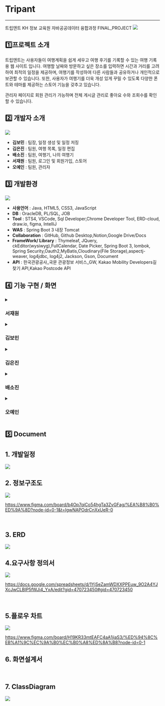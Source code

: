 # Tripant
----
트립앤트 
KH 정보 교육원 자바공공데이터 융합과정 FINAL_PROJECT
<img src="Readme/tripant_1.png">


##  1️⃣프로젝트 소개
  트립앤트는 사용자들이 여행계획을 쉽게 세우고 여행 후기를 기록할 수 있는 여행 기록용 웹 사이트 입니다.
 여행할 날짜와 방문하고 싶은 장소를 입력하면 시간과 거리를 고려하여 최적의 일정을 제공하며, 여행기를 작성하여 다른 사람들과 공유하거나 개인적으로 보관할 수 있습니다. 또한, 사용자가 여행기를 더욱 개성 있게 꾸밀 수 있도록 다양한 폰트와 테마를 제공하는 스토어 기능을 갖추고 있습니다.

  관리자 페이지로 회원 관리가 가능하며 전체 게시글 관리로 좋아요 수와 조회수를 확인할 수 있습니다.

## 2️⃣ 개발자 소개
<img src="Readme/tripant_개발자소개_2.png">

- **김보민** : 팀장, 일정 생성 및 일정 저징
- **김은진** : 팀원, 여행 목록, 일정 편집
- **배소진** : 팀원, 여행기, 나의 여행기 
- **서재원** : 팀원, 로그인 및 회원가입, 스토어
- **오예인** : 팀원, 관리자 


## 3️⃣ 개발환경
<img src="Readme/tripant_개발환경_3.png">

- **사용언어** : Java, HTML5, CSS3, JavaScript
- **DB** :  OracleDB, PL/SQL, JOB 
- **Tool** : STS4, VSCode, Sql Developer,Chrome Developer Tool, ERD-cloud, draw.io, figma, IntelliJ 
- **WAS** :  Spring Boot 3 내장 Tomcat
- **Collaboration** : GitHub, Github Desktop,Notion,Google Drive/Docs
- **FrameWork/ Library** : Thymeleaf, JQuery, ckEditor(wysiwyg),FullCalendar, Date Picker, Spring Boot 3, lombok, Spring Security,Oauth2,MyBatis,Cloudinary(File Storage),aspectj-weaver, log4jdbc, log4j2, Jackson, Gson, Document
- **API** : 한국관광공사_국문 관광정보 서비스_GW, Kakao Mobility Developers길찾기 API,Kakao Postcode API

## 4️⃣ 기능 구현 / 화면
<details>
  <summary><h3>서재원</h3></summary>
  
  ### 1. 주요 기능 및 시현
  
  ### 2. ERD

  ### 3. 플로우 차트

  ### 4. 화면설계서

  ### 5.  ClassDiagram
</details>
<details>
  <summary><h3>김보민</h3></summary>
</details>
<details>
  <summary><h3>김은진</h3></summary>
</details>
<details>
  <summary><h3>배소진</h3></summary>

  ### 1. 주요 기능 및 시현
  
 **<p>여행기 주요 기능 및 시현 </p>** 
 
 <br>

**<h3> 1. 여행기 탐색 및 지역 태그 정렬 </h3>**
 <div align=center>
   
  ![tripAnt_dairy_정렬,지역 ](https://github.com/user-attachments/assets/00fb3e42-7947-4f73-84b1-57142273e84b)
 
 </div>

**주요기능 설명**
- 조회순, 인기순, 최신순으로 정렬한 공개된 여행기 목록을 볼 수 있습니다.
- 전체, 서울 , 경기 등 지역 탭을 선택하면 해당 지역 태그를 가진 공개된 여행기 목록을 볼 수 있습니다.
  
 
 **<h3> 2. 전체공개 목록, 비공개 목록  </h3>**
<div align=center>
   
  ![tripAnt_diary_목록,나의목록, 글보기](https://github.com/user-attachments/assets/d2ddb5d3-9205-41b7-8c58-27f4c85589b1)

</div>

**주요기능 설명**
- 글 작성 후 공개 설정을 다른 사람들이 볼 수 있도록 공개하면 전체 공개 목록 (여행기 게시판)에 나타나고 비공개로 설정하면 나의 여행기 게시판에서 볼 수 있습니다.

**<h3> 3. 글 상세보기, 신고하기, 수정하기, 공유하기  </h3>**
<div align=center>
  
   ![tripAnt_diary_글보기,신고하기,수정하기,공유](https://github.com/user-attachments/assets/55833d32-9d4f-4277-aefe-31356042208c)

</div>

**주요기능 설명**
-  신고하기 : 적절하지 못한 글은 신고 할 수 있습니다. 게시글 신고 수 5개 이상은 게시글 삭제, 사용자 전체 게시글 신고수 합 5개 이상은 계정 정지가 됩니다.
-  좋아요, 조회수 : 마음에 드는 여행기는 좋아요를 남길 수 있습니다. 좋아요 수와 조회수는 관리자 페이지에서 분석하여 활용할 수 있습니다.

 **<h3> 4. 글 작성하기  </h3>**
<div align=center>
  
  ![tripAnt_diary_write ](https://github.com/user-attachments/assets/ba1bde62-b3e7-4458-9791-b2cb41104db6)

</div>

**주요기능 설명**
-  여행기 작성 및 수정 : 여행 중 경험한 일들을 글과 사진으로 기록할 수 있습니다. 스토어에서 테마 또는 폰트 구매 시 적용되어 글 작성 및 수정 할 수 있습니다.

  ### 2. ERD

  <img src="Readme/여행기_ERD_21.png">

  ### 3. 플로우 차트

  <img src="Readme/여행기_플로우차트_14.png">

  ### 4. 화면설계서
  
 <img src="Readme/여행기_화면설계서01_.png">
  <img src="Readme/여행기_화면설계서02_.png">
 <img src="Readme/여행기_화면설계서03_.png">
 <img src="Readme/여행기_화면설계서04_.png">
 <img src="Readme/여행기_화면설계서05_.png">
 <img src="Readme/여행기_화면설계서06_.png">
 <img src="Readme/여행기_화면설계서07_.png">
 <img src="Readme/여행기_화면설계서08_.png">
 <img src="Readme/여행기_화면설계서08_01_.png">
 <img src="Readme/여행기_화면설계서09_.png">
 <img src="Readme/여행기_화면설계서09_01_.png">
 <img src="Readme/여행기_화면설계서10_.png">
     <img src="Readme/여행기_화면설계서10_01_.png">
     
  ### 5.  ClassDiagram
   <img src="Readme/여행기_ClassDiagram.png">
   
</details>
<details>
  <summary><h3>오예인</h3></summary>
</details>


## 5️⃣ Document

## 1. 개발일정
<img src="Readme/tripAnt_개발일정.png">

<br>

## 2. 정보구조도
<img src="Readme/tripAnt_정보구조도.png">

<https://www.figma.com/board/b4Op7qiCo54hgTa3ZvGFag/%EA%B8%B0%ED%9A%8D?node-id=0-1&t=IgwNAPOdrCnXxUeR-0>

<br>

## 3. ERD
<img src="Readme/tripAnt_ERD전체.png">

<br>

## 4.요구사항 정의서
<img src="Readme/tripAnt_요구사항정의서.png">

<https://docs.google.com/spreadsheets/d/1YjSeZamWDXXPPEuw_9O2A4YJXcJwCLBIP5fWJi4_YxA/edit?gid=470723450#gid=470723450>

<br>

## 5.플로우 차트
<img src="Readme/tripAnt_플로우 차트 전체.png">

<https://www.figma.com/board/H19KR33mtEAFC4aA1jiaS3/%ED%94%8C%EB%A1%9C%EC%9A%B0%EC%B0%A8%ED%8A%B8?node-id=0-1>
<br>

## 6. 화면설계서

<br>

## 7. ClassDiagram
<img src="Readme/tripAnt_ClassDiagram.png">


